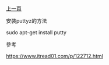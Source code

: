 [上一頁](https://jian-hong-wu.github.io/blog/)

安裝puttyz的方法

sudo apt-get install putty

參考

https://www.itread01.com/p/122712.html

